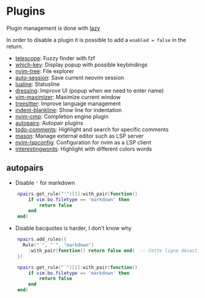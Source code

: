 # Plugins

Plugin management is done with [lazy](https://lazy.folke.io/)

In order to disable a plugin it is possible to add a `enabled = false` in the return.

- [telescope](https://github.com/nvim-telescope/telescope.nvim): Fuzzy finder with fzf
- [which-key](https://github.com/folke/which-key.nvim): Display popup with possible keybindings
- [nvim-tree](https://github.com/nvim-tree/nvim-tree.lua): File explorer
- [auto-session](https://github.com/rmagatti/auto-session): Save current neovim session
- [lualine](https://github.com/nvim-lualine/lualine.nvim): Statusline
- [dressing](https://github.com/stevearc/dressing.nvim): Improve UI (popup when we need to enter name)
- [vim-maximizer](https://github.com/szw/vim-maximizer): Maximize current window
- [treesitter](https://github.com/nvim-treesitter/nvim-treesitter): Improve language management
- [indent-blankline](https://github.com/lukas-reineke/indent-blankline.nvim): Show line for indentation
- [nvim-cmp](https://github.com/hrsh7th/nvim-cmp): Completion engine plugin
- [autopairs](https://github.com/windwp/nvim-autopairs): Autopair plugins
- [todo-comments](https://github.com/folke/todo-comments.nvim): Highlight and search for specific comments
- [mason](https://github.com/williamboman/mason.nvim): Manage external editor such as LSP server
- [nvim-lspconfig](https://github.com/neovim/nvim-lspconfig): Configuration for nvim as a LSP client
- [interestingwords](https://github.com/Mr-LLLLL/interestingwords.nvim): Highlight with different colors words

## autopairs

- Disable `'` for markdown

```lua
    npairs.get_rule("'")[1]:with_pair(function()
        if vim.bo.filetype == 'markdown' then
            return false
        end
    end)
```

- Disable bacquotes is harder, I don't know why

```lua
    npairs.add_rules({
      Rule("`", "`", "markdown")
        :with_pair(function() return false end)  -- Cette ligne désactive l'ajout automatique de backquotes
    })

    npairs.get_rule("`")[1]:with_pair(function()
        if vim.bo.filetype == 'markdown' then
            return false
        end
    end)
```
